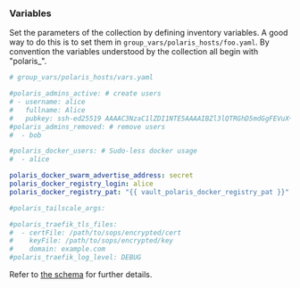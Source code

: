 ### Variables

Set the parameters of the collection by defining inventory variables.
A good way to do this is to set them in `group_vars/polaris_hosts/foo.yaml`.
By convention the variables understood by the collection all begin with "polaris_".

```yaml
# group_vars/polaris_hosts/vars.yaml

#polaris_admins_active: # create users
# - username: alice
#   fullname: Alice
#   pubkey: ssh-ed25519 AAAAC3NzaC1lZDI1NTE5AAAAIBZl3lQTRGhD5mdGgFEVuX+CAnTMz9MuY+f4vE2cqk9G alice@host
#polaris_admins_removed: # remove users
#  - bob

#polaris_docker_users: # Sudo-less docker usage
#  - alice

polaris_docker_swarm_advertise_address: secret
polaris_docker_registry_login: alice
polaris_docker_registry_pat: "{{ vault_polaris_docker_registry_pat }}"

#polaris_tailscale_args:

#polaris_traefik_tls_files:
#  - certFile: /path/to/sops/encrypted/cert
#    keyFile: /path/to/sops/encrypted/key
#    domain: example.com
#polaris_traefik_log_level: DEBUG
```

Refer to [the schema](./variables.schema.yaml) for further details.
